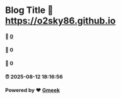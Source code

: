# Blog Title :link: https://o2sky86.github.io 
### :page_facing_up: [0](https://o2sky86.github.io/tag.html) 
### :speech_balloon: 0 
### :hibiscus: 0 
### :alarm_clock: 2025-08-12 18:16:56 
### Powered by :heart: [Gmeek](https://github.com/Meekdai/Gmeek)
